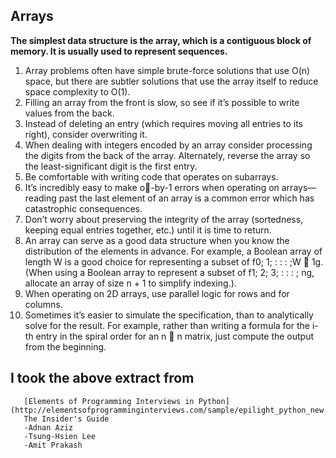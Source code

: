 ## Arrays

**The simplest data structure is the array, which is a contiguous block of memory. It is usually used to represent sequences.**

1. Array problems often have simple brute-force solutions that use O(n) space, but there are subtler solutions that use the array itself to reduce space complexity to O(1).
2. Filling an array from the front is slow, so see if it’s possible to write values from the back.
3. Instead of deleting an entry (which requires moving all entries to its right), consider overwriting it.
4. When dealing with integers encoded by an array consider processing the digits from the back of the array. Alternately, reverse the array so the least-significant digit is the first entry.
5. Be comfortable with writing code that operates on subarrays.
6. It’s incredibly easy to make o-by-1 errors when operating on arrays—reading past the last element of an array is a common error which has catastrophic consequences.
7. Don’t worry about preserving the integrity of the array (sortedness, keeping equal entries together, etc.) until it is time to return.
8. An array can serve as a good data structure when you know the distribution of the elements in advance. For example, a Boolean array of length W is a good choice for representing a subset of f0; 1; : : : ;W 􀀀 1g. (When using a Boolean array to represent a subset of f1; 2; 3; : : : ; ng, allocate an array of size n + 1 to simplify indexing.).
9. When operating on 2D arrays, use parallel logic for rows and for columns.
10. Sometimes it’s easier to simulate the specification, than to analytically solve for the result. For example, rather than writing a formula for the i-th entry in the spiral order for an n  n matrix, just compute the output from the beginning.

## I took the above extract from
```
   [Elements of Programming Interviews in Python](http://elementsofprogramminginterviews.com/sample/epilight_python_new.pdf).
   The Insider's Guide
   -Adnan Aziz
   -Tsung-Hsien Lee
   -Amit Prakash
```
